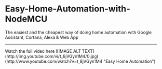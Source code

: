 # Easy-Home-Automation-with-NodeMCU
The easiest and the cheapest way of doing home automation with Google Assistant, Cortana, Alexa &amp; Web App
<hr>
Watch the full video here
![IMAGE ALT TEXT](http://img.youtube.com/vi/t_8jVGyn1M4/0.jpg)
(http://www.youtube.com/watch?v=t_8jVGyn1M4 "Easy Home Automation")
